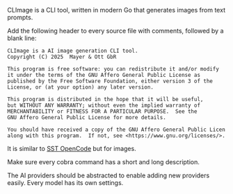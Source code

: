 CLImage is a CLI tool, written in modern Go that generates images from text prompts.

Add the following header to every source file with comments, followed by a blank line:
```
CLImage is a AI image generation CLI tool.
Copyright (C) 2025  Mayer & Ott GbR

This program is free software: you can redistribute it and/or modify
it under the terms of the GNU Affero General Public License as
published by the Free Software Foundation, either version 3 of the
License, or (at your option) any later version.

This program is distributed in the hope that it will be useful,
but WITHOUT ANY WARRANTY; without even the implied warranty of
MERCHANTABILITY or FITNESS FOR A PARTICULAR PURPOSE.  See the
GNU Affero General Public License for more details.

You should have received a copy of the GNU Affero General Public Licen
along with this program.  If not, see <https://www.gnu.org/licenses/>.
```

It is similar to [SST OpenCode](https://github.com/sst/opencode) but for images.

Make sure every cobra command has a short and long description.

The AI providers should be abstracted to enable adding new providers easily.
Every model has its own settings.
